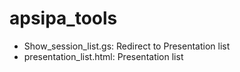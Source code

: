 # apsipa_tools

- Show_session_list.gs: Redirect to Presentation list
- presentation_list.html: Presentation list 
